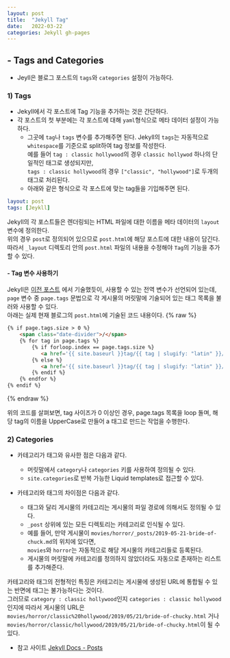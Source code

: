 ```yaml
---
layout: post
title:  "Jekyll Tag"
date:   2022-03-22
categories: Jekyll gh-pages
---
```



## - Tags and Categories
* Jeyll은 블로그 포스트의 `tags`와 `categories` 설정이 가능하다.

### 1) Tags
* Jekyll에서 각 포스트에 Tag 기능을 추가하는 것은 간단하다.
* 각 포스트의 첫 부분에는 각 포스트에 대해 `yaml`형식으로 메타 데이터 설정이 가능하다.
  * 그곳에 `tag`나 `tags` 변수를 추가해주면 된다.
  Jekyll의 `tags`는 자동적으로 `whitespace`를 기준으로 split하여 tag 정보를 작성한다.<br>
  예를 들어 `tag : classic hollywood`의 경우 `classic hollywod` 하나의 단일적인 태그로 생성되지만, <br>
  `tags : classic hollywood`의 경우 `["classic", "hollywood"]`로 두개의 태그로 처리된다.
  * 아래와 같은 형식으로 각 포스트에 맞는 tag들을 기입해주면 된다.

```yaml
layout: post
tags: [Jeykll]
```
 
Jekyll의 각 포스트들은 렌더링되는 HTML 파일에 대한 이름을 메타 데이터의 `layout` 변수에 정의한다. <br>
위의 경우 `post`로 정의되어 있으므로 `post.html`에 해당 포스트에 대한 내용이 담긴다. <br>
따라서 `_layout` 디렉토리 안의 `post.html` 파일의 내용을 수정해야 `Tag`의 기능을 추가할 수 있다. <br>

#### - Tag 변수 사용하기
Jekyll은 [이전 포스트](2022-03-21-Jekyll_variables.md) 에서 기술했듯이, 사용할 수 있는 전역 변수가 선언되어 있는데, <br>
`page` 변수 중 `page.tags` 문법으로 각 게시물의 머릿말에 기술되어 있는 태그 목록을 불러와 사용할 수 있다. <br>
아래는 실제 현재 블로그의 `post.html`에 기술된 코드 내용이다.
{% raw %}
```html
{% if page.tags.size > 0 %}
    <span class="date-divider">/</span>
    {% for tag in page.tags %}
        {% if forloop.index == page.tags.size %}
           <a href='{{ site.baseurl }}tag/{{ tag | slugify: "latin" }}/'>{{ tag | upcase }}</a>
        {% else %}
           <a href='{{ site.baseurl }}tag/{{ tag | slugify: "latin" }}/'>{{ tag | upcase }}</a>,
        {% endif %}
    {% endfor %}
{% endif %}
```
{% endraw %}

위의 코드를 살펴보면, tag 사이즈가 0 이상인 경우, page.tags 목록을 loop 돌며, 해당 tag의 이름을 UpperCase로 만들어 a 태그로 만드는 작업을 수행한다.


### 2) Categories
* 카테고리가 태그와 유사한 점은 다음과 같다.
  * 머릿말에서 `category`나 `categories` 키를 사용하여 정의될 수 있다.
  * `site.categories`로 반복 가능한 Liquid templates로 접근할 수 있다.

* 카테고리와 태그의 차이점은 다음과 같다.
  * 태그와 달리 게시물의 카테고리는 게시물의 파일 경로에 의해서도 정의될 수 있다. 
  * `_post` 상위에 있는 모든 디렉토리는 카테고리로 인식될 수 있다.
  * 예를 들어, 만약 게시물이 `movies/horror/_posts/2019-05-21-bride-of-chuck.md`의 위치에 있다면, <br> `movies`와 `horror`는 자동적으로 해당 게시물의 카테고리들로 등록된다.
  * 게시물의 머릿말에 카테고리를 정의하지 않았더라도 자동으로 존재하는 리스트를 추가해준다. 
  
카테고리와 태그의 전형적인 특징은 카테고리는 게시물에 생성된 URL에 통합될 수 있는 반면에 태그는 불가능하다는 것이다. <br>
그러므로 `category : classic hollywood`인지 `categories : classic hollywood`인지에 따라서 게시물의 URL은 <br>
`movies/horror/classic%20hollywood/2019/05/21/bride-of-chucky.html` 거나 <br>
`movies/horror/classic/hollywood/2019/05/21/bride-of-chucky.html`이 될 수 있다.


* 참고 사이트
  [Jekyll Docs - Posts](https://jekyllrb.com/docs/posts/#tags-and-categories)

